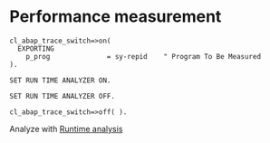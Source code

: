 # Performance measurement

``` ABAP
cl_abap_trace_switch=>on(
  EXPORTING
    p_prog              = sy-repid    " Program To Be Measured
).
```
``` ABAP
SET RUN TIME ANALYZER ON.
```
``` ABAP
SET RUN TIME ANALYZER OFF.
```
``` ABAP
cl_abap_trace_switch=>off( ).
```

Analyze with [Runtime analysis](/SAP/transaction-code/runtime-analysis)